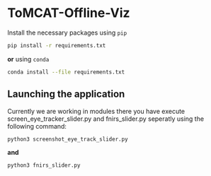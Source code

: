 # ToMCAT-Offline-Viz

Install the necessary packages using `pip`
```bash
pip install -r requirements.txt
```
**or** using `conda`
```bash
conda install --file requirements.txt
```

## Launching the application
Currently we are working in modules there you have execute screen_eye_tracker_slider.py and fnirs_slider.py seperatly using the following command:
```bash
python3 screenshot_eye_track_slider.py
```
**and** 
```bash
python3 fnirs_slider.py
```